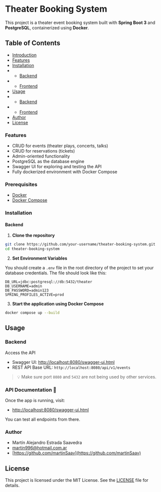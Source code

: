 # Theater Booking System

This project is a theater event booking system built with **Spring Boot 3** and **PostgreSQL**, containerized using **Docker**.

## Table of Contents
- [Introduction](#introduction)
- [Features](#features)
- [Installation](#installation)
- - [Backend](#backend)
- - [Frontend](#frontend)
- [Usage](#usage)
- - [Backend](#backend)
- - [Frontend](#frontend)
- [Author](#author)
- [License](#license)

### Features

- CRUD for events (theater plays, concerts, talks)
- CRUD for reservations (tickets)
- Admin-oriented functionality
- PostgreSQL as the database engine
- Swagger UI for exploring and testing the API
- Fully dockerized environment with Docker Compose

### Prerequisites

- [Docker](https://www.docker.com/)
- [Docker Compose](https://docs.docker.com/compose/)

### Installation

#### Backend

1. **Clone the repository**

```bash
git clone https://github.com/your-username/theater-booking-system.git
cd theater-booking-system
```

2. **Set Environment Variables**

You should create a `.env` file in the root directory of the project to set your database credentials. The file should look like this:

```env
DB_URL=jdbc:postgresql://db:5432/theater
DB_USERNAME=admin
DB_PASSWORD=admin123
SPRING_PROFILES_ACTIVE=prod
```

3. **Start the application using Docker Compose**

```bash
docker compose up --build
```

## Usage
### Backend

Access the API

- Swagger UI: [http://localhost:8080/swagger-ui.html](http://localhost:8080/swagger-ui.html)
- REST API Base URL: `http://localhost:8080/api/v1/events`

> 💡 Make sure port `8080` and `5432` are not being used by other services.


### API Documentation 📘

Once the app is running, visit:

- [http://localhost:8080/swagger-ui.html](http://localhost:8080/swagger-ui.html)

You can test all endpoints from there.

### Author

- Martín Alejandro Estrada Saavedra  
- [martin996@hotmail.com.ar](mailto:martin996@hotmail.com.ar)  
- [https://github.com/martinSaav](https://github.com/martinSaav)

## License
This project is licensed under the MIT License. See the [LICENSE](LICENSE) file for details.
